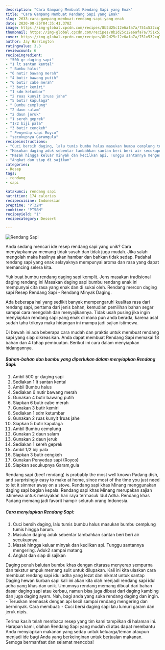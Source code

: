```yaml
---
description: "Cara Gampang Membuat Rendang Sapi yang Enak"
title: "Cara Gampang Membuat Rendang Sapi yang Enak"
slug: 2633-cara-gampang-membuat-rendang-sapi-yang-enak
date: 2020-08-25T04:35:41.378Z
image: https://img-global.cpcdn.com/recipes/8b2d25c12e6afa7a/751x532cq70/rendang-sapi-foto-resep-utama.jpg
thumbnail: https://img-global.cpcdn.com/recipes/8b2d25c12e6afa7a/751x532cq70/rendang-sapi-foto-resep-utama.jpg
cover: https://img-global.cpcdn.com/recipes/8b2d25c12e6afa7a/751x532cq70/rendang-sapi-foto-resep-utama.jpg
author: Jay Harrington
ratingvalue: 3.3
reviewcount: 6
recipeingredient:
- "500 gr daging sapi"
- "1 lt santan kental"
- " Bumbu halus"
- "6 nutir bawang merah"
- "4 butir bawang putih"
- "6 butir cabe merah"
- "3 butir kemiri"
- "1 sdm ketumbar"
- "2 ruas kunyit 1ruas jahe"
- "5 butir kapulaga"
- " Bumbu cemplung"
- "2 daun salam"
- "2 daun jeruk"
- "1 sereh geprek"
- "1/2 biji pala"
- "3 butir cengkeh"
- " Penyedap sapi Royco"
- "secukupnya Garamgula"
recipeinstructions:
- "Cuci bersih daging, lalu tumis bumbu halus masukan bumbu cemplung tumis hingga harum."
- "Masukan daging aduk sebentar tambahkan santan beri beri air secukupnya."
- "Masak hingga keluar minyak dan kecilkan api. Tunggu santannya mengering. Aduk2 sampai matang."
- "Angkat dan siap di sajikan"
categories:
- Resep
tags:
- rendang
- sapi

katakunci: rendang sapi 
nutrition: 174 calories
recipecuisine: Indonesian
preptime: "PT32M"
cooktime: "PT58M"
recipeyield: "1"
recipecategory: Dessert

---
```



![Rendang Sapi](https://img-global.cpcdn.com/recipes/8b2d25c12e6afa7a/751x532cq70/rendang-sapi-foto-resep-utama.jpg)

Anda sedang mencari ide resep rendang sapi yang unik? Cara menyiapkannya memang tidak susah dan tidak juga mudah. Jika salah mengolah maka hasilnya akan hambar dan bahkan tidak sedap. Padahal rendang sapi yang enak selayaknya mempunyai aroma dan rasa yang dapat memancing selera kita.

Yuk buat bumbu rendang daging sapi komplit. Jens masakan tradisional daging rendang ini Masakan daging sapi bumbu rendang enak ini mempunyai cita rasa yang enak dan di sukai oleh. Rendang mercon daging sapi Resep Rendang Sapi - Rendang Minyak Daging.

Ada beberapa hal yang sedikit banyak mempengaruhi kualitas rasa dari rendang sapi, pertama dari jenis bahan, kemudian pemilihan bahan segar sampai cara mengolah dan menyajikannya. Tidak usah pusing jika ingin menyiapkan rendang sapi yang enak di mana pun anda berada, karena asal sudah tahu triknya maka hidangan ini mampu jadi sajian istimewa.


Di bawah ini ada beberapa cara mudah dan praktis untuk membuat rendang sapi yang siap dikreasikan. Anda dapat membuat Rendang Sapi memakai 18 bahan dan 4 tahap pembuatan. Berikut ini cara dalam menyiapkan hidangannya.

<!--inarticleads1-->

##### Bahan-bahan dan bumbu yang diperlukan dalam menyiapkan Rendang Sapi:

1. Ambil 500 gr daging sapi
1. Sediakan 1 lt santan kental
1. Ambil  Bumbu halus
1. Sediakan 6 nutir bawang merah
1. Gunakan 4 butir bawang putih
1. Siapkan 6 butir cabe merah
1. Gunakan 3 butir kemiri
1. Sediakan 1 sdm ketumbar
1. Gunakan 2 ruas kunyit 1ruas jahe
1. Siapkan 5 butir kapulaga
1. Ambil  Bumbu cemplung
1. Gunakan 2 daun salam
1. Gunakan 2 daun jeruk
1. Sediakan 1 sereh geprek
1. Ambil 1/2 biji pala
1. Siapkan 3 butir cengkeh
1. Gunakan  Penyedap sapi (Royco)
1. Siapkan secukupnya Garam,gula


Rendang sapi (beef rendang) is probably the most well known Padang dish, and surprisingly easy to make at home, since most of the time you just need to let it simmer away on a stove. Rendang sapi khas Minang menggunakan daging sapi bagian kepala. Rendang sapi khas Minang merupakan sajian istimewa untuk merayakan hari raya termasuk Idul Adha. Rendang khas Padang memang jadi favorit hampir seluruh orang Indonesia. 

<!--inarticleads2-->

##### Cara menyiapkan Rendang Sapi:

1. Cuci bersih daging, lalu tumis bumbu halus masukan bumbu cemplung tumis hingga harum.
1. Masukan daging aduk sebentar tambahkan santan beri beri air secukupnya.
1. Masak hingga keluar minyak dan kecilkan api. Tunggu santannya mengering. Aduk2 sampai matang.
1. Angkat dan siap di sajikan


Daging penuh balutan bumbu khas dengan citarasa menyerap sempurna dan tekstur empuk memang sulit untuk dilupakan. Kali ini kita ulaskan cara membuat rendang sapi idul adha yang lezat dan nikmat untuk santap Daging hewan kurban sapi kali ini akan kita olah menjadi rendang sapi idul adha yang khas dan unik. Umumnya rendang memang dibuat dari bahan dasar daging sapi atau kerbau, namun bisa juga dibuat dari daging kambing dan juga daging ayam. Nah, bagi anda yang suka rendang daging dan ingin. - Teruskan memasak dengan api kecil sampai rendang mengering dan berminyak. Cara membuat: - Cuci bersi daging sapi lalu lumuri garam dan jeruk nipis. 

Terima kasih telah membaca resep yang tim kami tampilkan di halaman ini. Harapan kami, olahan Rendang Sapi yang mudah di atas dapat membantu Anda menyiapkan makanan yang sedap untuk keluarga/teman ataupun menjadi ide bagi Anda yang berkeinginan untuk berjualan makanan. Semoga bermanfaat dan selamat mencoba!
